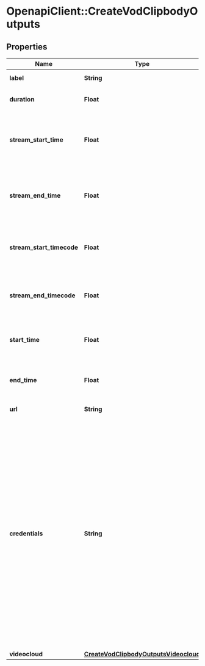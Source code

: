 # OpenapiClient::CreateVodClipbodyOutputs

## Properties
Name | Type | Description | Notes
------------ | ------------- | ------------- | -------------
**label** | **String** | Label for the output | 
**duration** | **Float** | Duration of the clip in seconds | 
**stream_start_time** | **Float** | Start time in seconds for the clip relative to the start time of the live stream | 
**stream_end_time** | **Float** | End time in seconds for the clip relative to the start time of the live stream | 
**stream_start_timecode** | **Float** | Start for the clip as an SMPTE timecode for the live stream | 
**stream_end_timecode** | **Float** | End for the clip as an SMPTE timecode for the live stream | 
**start_time** | **Float** | Start time for the clip in Epoch (Unix) time (seconds) | 
**end_time** | **Float** | End time for the clip in Epoch (Unix) time (seconds) | 
**url** | **String** | URL for the clip | 
**credentials** | **String** | The name of the credentials configured in your account for this address - A credential label for a valid client id + client secret should have been created when your Live account was set up, the credential label sent to you. If you do not have it, please Contact Brightcove Support | 
**videocloud** | [**CreateVodClipbodyOutputsVideocloud**](CreateVodClipbodyOutputsVideocloud.md) |  | 


